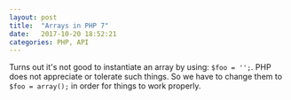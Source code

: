 ```yaml
---
layout: post
title:  "Arrays in PHP 7"
date:   2017-10-20 18:52:21
categories: PHP, API 
---
```


Turns out it's not good to instantiate an array by using: 
`$foo = '';`. PHP does not appreciate or tolerate such things. 
So we have to change them to `$foo = array();` in order for things to work properly. 
